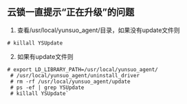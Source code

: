 ## 云锁一直提示“正在升级”的问题

1.  查看/usr/local/yunsuo_agent/目录，如果没有update文件则
 <pre><code># killall YSUpdate</code></pre>
2.  如果有update文件则
 <pre><code># export LD_LIBRARY_PATH=/usr/local/yunsuo_agent/
 # /usr/local/yunsuo_agent/uninstall_driver
 # rm -rf /usr/local/yunsuo_agent/update
 # ps -ef | grep YSUpdate
 # killall YSUpdate`</code></pre>